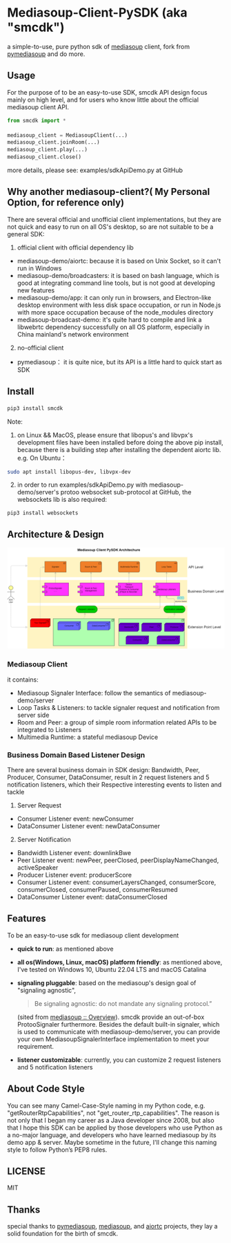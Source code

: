 # Mediasoup-Client-PySDK (aka "smcdk")
a simple-to-use, pure python sdk of [mediasoup](https://mediasoup.org/) client, fork from [pymediasoup](https://github.com/skymaze/pymediasoup) and do more.

## Usage
For the purpose of to be an easy-to-use SDK, smcdk API design focus mainly on high level, and for users who know little about the official mediasoup client API. 

```python
from smcdk import *

mediasoup_client = MediasoupClient(...)
mediasoup_client.joinRoom(...)
mediasoup_client.play(...)
mediasoup_client.close()
```
more details, please see: examples/sdkApiDemo.py at GitHub

## Why another mediasoup-client?( My Personal Option, for reference only)
There are several official and unofficial client implementations, but they are not quick and easy to run on all OS's desktop, so are not suitable to be a general SDK: 
1. official client with official dependency lib
- mediasoup-demo/aiortc: because it is based on Unix Socket, so it can't run in Windows
- mediasoup-demo/broadcasters: it is based on bash language, which is good at integrating command line tools, but is not good at developing new features
- mediasoup-demo/app: it can only run in browsers, and Electron-like desktop environment with less disk space occupation, or run in Node.js with more space occupation because of the node_modules directory
- mediasoup-broadcast-demo: it's quite hard to compile and link a libwebrtc dependency successfully on all OS platform, especially in China mainland's network environment

2. no-official client
- pymediasoup： it is quite nice, but its API is a little hard to quick start as SDK

## Install
```bash
pip3 install smcdk
```

Note: 

1. on Linux && MacOS, please ensure that libopus's and libvpx's development files have been installed
before doing the above pip install, because there is a building step after installing the dependent aiortc lib.
e.g. 
On Ubuntu：
```bash
sudo apt install libopus-dev, libvpx-dev
```

2. in order to run examples/sdkApiDemo.py with mediasoup-demo/server's protoo websocket sub-protocol at  GitHub, the websockets lib is also required:
```
pip3 install websockets
```

## Architecture & Design
![image](resources/architecture.png)

### Mediasoup Client
it contains:
- Mediasoup Signaler Interface: follow the semantics of mediasoup-demo/server
- Loop Tasks & Listeners: to tackle signaler request and notification from server side
- Room and Peer: a group of simple room information related APIs to be integrated to Listeners
- Multimedia Runtime: a stateful mediasoup Device

### Business Domain Based Listener Design
There are several business domain in SDK design:
Bandwidth, Peer, Producer, Consumer, DataConsumer, result in 2 request listeners
and 5 notification listeners, which their Respective interesting events to listen and tackle
1. Server Request
- Consumer Listener event: newConsumer
- DataConsumer Listener event: newDataConsumer
2. Server Notification
- Bandwidth Listener event: downlinkBwe
- Peer Listener event: newPeer, peerClosed, peerDisplayNameChanged, activeSpeaker
- Producer Listener event: producerScore
- Consumer Listener event: consumerLayersChanged, consumerScore, consumerClosed, consumerPaused, consumerResumed
- DataConsumer Listener event: dataConsumerClosed

## Features
To be an easy-to-use sdk for mediasoup client development
- **quick to run**: as mentioned above
- **all os(Windows, Linux, macOS) platform friendly**: as mentioned above, I've tested on Windows 10, Ubuntu 22.04 LTS and macOS Catalina
- **signaling pluggable**: based on the mediasoup's design goal of "signaling agnostic", 
    >Be signaling agnostic: do not mandate any signaling protocol.”
   
    (sited from [mediasoup :: Overview](https://mediasoup.org/documentation/overview/)). 
    smcdk provide an out-of-box ProtooSignaler furthermore. 
    Besides the default built-in signaler, which is used to communicate with mediasoup-demo/server, 
    you can provide your own MediasoupSignalerInterface implementation to meet your requirement.
- **listener customizable**: currently, you can customize 2 request listeners and 5 notification listeners 

## About Code Style
  You can see many Camel-Case-Style naming in my Python code, 
e.g. "getRouterRtpCapabilities", not "get_router_rtp_capabilities".
  The reason is not only that I began my career as a Java developer since 2008,
but also that I hope this SDK can be applied by those developers who use Python as a no-major language, 
and developers who have learned mediasoup by its demo app & server.
  Maybe sometime in the future, I'll change this naming style to follow Python’s PEP8 rules.

## LICENSE
MIT

## Thanks
special thanks to [pymediasoup](https://github.com/skymaze/pymediasoup), [mediasoup](https://mediasoup.org/), and [aiortc](https://github.com/aiortc/aiortc) projects, they lay a solid foundation for the birth of smcdk.
